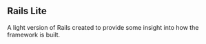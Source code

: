 ## Rails Lite

A light version of Rails created to provide some insight into how the framework is built.